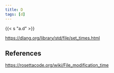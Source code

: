 ```yaml
---
title: D
tags: [d]
---
```


{{< s "a.d" >}}

<https://dlang.org/library/std/file/set_times.html>

## References

<https://rosettacode.org/wiki/File_modification_time>
